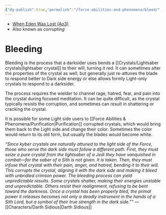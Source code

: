 ```yaml
---
{"dg-publish":true,"permalink":"/force-abilities-and-phenomena/bleed/","tags":["sith","forcepower"],"noteIcon":"saber1"}
---
```


- [When Eden Was Lost (Ao3)](https://archiveofourown.org/works/19334440/chapters/45992584)
- Also known as *corrupting*
# Bleeding
Bleeding is the process that a darksider uses bends a [[Crystals/Lightsaber crystals\|lightsaber crystal]] to their will, turning it red. It can sometimes alter the properties of the crystal as well, but generally just re-attunes the blade to respond better to Dark side energy or else allows formly Light-only crystals to respond to a darksider.

The process requires the wielder to channel rage, hatred, fear, and pain into the crystal during focused meditation. It can be quite difficult, as the crystal typically resists the corruption, and sometimes can result in shattering or cracking the crystal. 

It is possible for some Light side users to [[Force Abilities & Phenomena/Purification\|Purification]] corrupted crystals, which would bring them back to the Light side and change their color. Sometimes the color would return to its old form, but usually the blades would become white. 

*"Since kyber crystals are naturally attuned to the light side of the Force, those who serve the dark side must follow a different path. First, they must seize a pure crystal from the lightsaber of a Jedi they have vanquished in combat—for the saber of a Sith is not given. It is taken. Then, they must infuse that crystal with their pain, anger, and hatred, bending it to their will. This corrupts the crystal, aligning it with the dark side and making it bleed with unbridled crimson power. The bleeding process can yield unpredictable results. Some crystals shatter, making their energies unstable and unpredictable. Others resist their realignment, refusing to be bent toward the darkness. Once a crystal has been properly bled, the primal power it releases becomes not only a deadly instrument in the hands of a Sith Lord, but a symbol of their true strength in the dark side.""* — [[Characters/Darth Sidious\|Darth Sidious]]